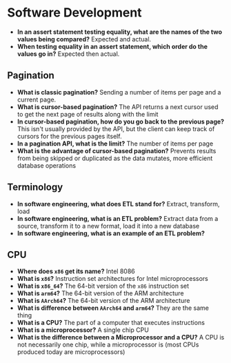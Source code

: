 # Software Development

- **In an assert statement testing equality, what are the names of the two values being compared?** Expected and actual.
- **When testing equality in an assert statement, which order do the values go in?** Expected then actual.

## Pagination

- **What is classic pagination?** Sending a number of items per page and a current page.
- **What is cursor-based pagination?** The API returns a next cursor used to get the next page of results along with the limit
- **In cursor-based pagination, how do you go back to the previous page?** This isn't usually provided by the API, but the client can keep track of cursors for the previous pages itself.
- **In a pagination API, what is the limit?** The number of items per page
- **What is the advantage of cursor-based pagination?** Prevents results from being skipped or duplicated as the data mutates, more efficient database operations

## Terminology

- **In software engineering, what does ETL stand for?** Extract, transform, load
- **In software engineering, what is an ETL problem?** Extract data from a source, transform it to a new format, load it into a new database
- **In software engineering, what is an example of an ETL problem?**

## CPU

- **Where does `x86` get its name?** Intel 8086
- **What is `x86`?** Instruction set architectures for Intel microprocessors
- **What is `x86_64`?** The 64-bit version of the `x86` instruction set
- **What is `arm64`?** The 64-bit version of the ARM architecture
- **What is `AArch64`?** The 64-bit version of the ARM architecture
- **What is difference between `AArch64` and `arm64`?** They are the same thing
- **What is a CPU?** The part of a computer that executes instructions
- **What is a microprocessor?** A single chip CPU
- **What is the difference between a Microprocessor and a CPU?** A CPU is not necessarily one chip, while a microprocessor is (most CPUs produced today are microprocessors)
